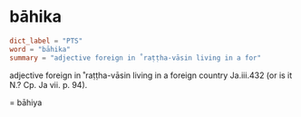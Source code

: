 # bāhika

``` toml
dict_label = "PTS"
word = "bāhika"
summary = "adjective foreign in ˚raṭṭha-vāsin living in a for"
```

adjective foreign in ˚raṭṭha\-vāsin living in a foreign country Ja.iii.432 (or is it N.? Cp. Ja vii. p. 94).

= bāhiya


